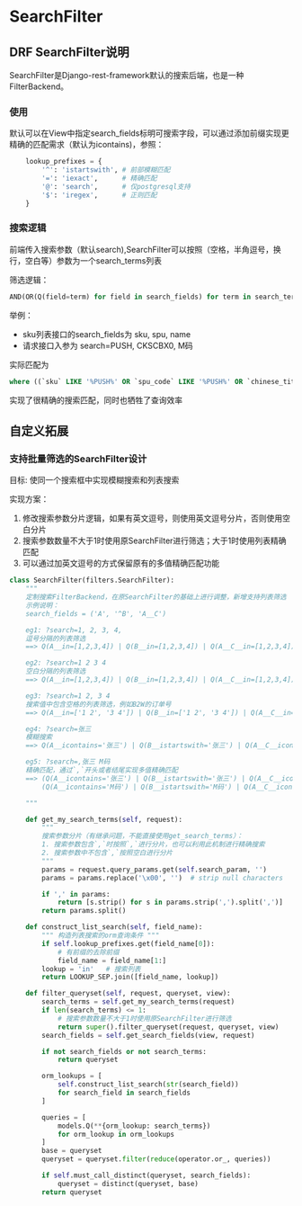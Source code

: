 # SearchFilter

## DRF SearchFilter说明
SearchFilter是Django-rest-framework默认的搜索后端，也是一种FilterBackend。

### 使用
默认可以在View中指定search_fields标明可搜索字段，可以通过添加前缀实现更精确的匹配需求（默认为icontains)，参照：
```python    
    lookup_prefixes = {
        '^': 'istartswith',	# 前部模糊匹配
        '=': 'iexact',		# 精确匹配
        '@': 'search',		# 仅postgresql支持
        '$': 'iregex',		# 正则匹配
    }
```

### 搜索逻辑
前端传入搜索参数（默认search),SearchFilter可以按照（空格，半角逗号，换行，空白等）参数为一个search_terms列表

筛选逻辑：
```python
AND(OR(Q(field=term) for field in search_fields) for term in search_terms)
```
举例：
* sku列表接口的search_fields为 sku, spu, name
* 请求接口入参为 search=PUSH, CKSCBX0, M码

实际匹配为
```sql
where ((`sku` LIKE '%PUSH%' OR `spu_code` LIKE '%PUSH%' OR `chinese_title` LIKE '%PUSH%') AND (`sku` LIKE '%CKSCBX0%' OR `spu_code` LIKE '%CKSCBX0%' OR `chinese_title` LIKE '%CKSCBX0%') AND (`sku` LIKE '%M码%' OR `spu_code` LIKE '%M码%' OR `chinese_title` LIKE '%M码%'))
```
实现了很精确的搜索匹配，同时也牺牲了查询效率


## 自定义拓展

### 支持批量筛选的SearchFilter设计
目标: 使同一个搜索框中实现模糊搜索和列表搜索

实现方案：
1. 修改搜索参数分片逻辑，如果有英文逗号，则使用英文逗号分片，否则使用空白分片
2. 搜索参数数量不大于1时使用原SearchFilter进行筛选；大于1时使用列表精确匹配
3. 可以通过加英文逗号的方式保留原有的多值精确匹配功能


```python
class SearchFilter(filters.SearchFilter):
    """
    定制搜索FilterBackend，在原SearchFilter的基础上进行调整，新增支持列表筛选
    示例说明：
    search_fields = ('A', '^B', 'A__C')

    eg1: ?search=1, 2, 3, 4,
    逗号分隔的列表筛选
    ==> Q(A__in=[1,2,3,4]) | Q(B__in=[1,2,3,4]) | Q(A__C__in=[1,2,3,4])

    eg2: ?search=1 2 3 4
    空白分隔的列表筛选
    ==> Q(A__in=[1,2,3,4]) | Q(B__in=[1,2,3,4]) | Q(A__C__in=[1,2,3,4])

    eg3: ?search=1 2, 3 4
    搜索值中包含空格的列表筛选，例如B2W的订单号
    ==> Q(A__in=['1 2', '3 4']) | Q(B__in=['1 2', '3 4']) | Q(A__C__in=['1 2', '3 4'])

    eg4: ?search=张三
    模糊搜索
    ==> Q(A__icontains='张三') | Q(B__istartswith='张三') | Q(A__C__icontains='张三')

    eg5: ?search=,张三 M码
    精确匹配，通过`,`开头或者结尾实现多值精确匹配
    ==> (Q(A__icontains='张三') | Q(B__istartswith='张三') | Q(A__C__icontains='张三')) &
        (Q(A__icontains='M码') | Q(B__istartswith='M码') | Q(A__C__icontains='M码'))

    """

    def get_my_search_terms(self, request):
        """
        搜索参数分片（有继承问题，不能直接使用get_search_terms）：
        1. 搜索参数包含`,`时按照`,`进行分片，也可以利用此机制进行精确搜索
        2. 搜索参数中不包含`,`按照空白进行分片
        """
        params = request.query_params.get(self.search_param, '')
        params = params.replace('\x00', '')  # strip null characters

        if ',' in params:
            return [s.strip() for s in params.strip(',').split(',')]    # 去掉头尾`,`后分片，确保terms数量正确
        return params.split()

    def construct_list_search(self, field_name):
        """ 构造列表搜索的orm查询条件 """
        if self.lookup_prefixes.get(field_name[0]):
            # 有前缀的去除前缀
            field_name = field_name[1:]
        lookup = 'in'   # 搜索列表
        return LOOKUP_SEP.join([field_name, lookup])

    def filter_queryset(self, request, queryset, view):
        search_terms = self.get_my_search_terms(request)
        if len(search_terms) <= 1:
            # 搜索参数数量不大于1时使用原SearchFilter进行筛选
            return super().filter_queryset(request, queryset, view)
        search_fields = self.get_search_fields(view, request)

        if not search_fields or not search_terms:
            return queryset

        orm_lookups = [
            self.construct_list_search(str(search_field))
            for search_field in search_fields
        ]

        queries = [
            models.Q(**{orm_lookup: search_terms})
            for orm_lookup in orm_lookups
        ]
        base = queryset
        queryset = queryset.filter(reduce(operator.or_, queries))

        if self.must_call_distinct(queryset, search_fields):
            queryset = distinct(queryset, base)
        return queryset
```

